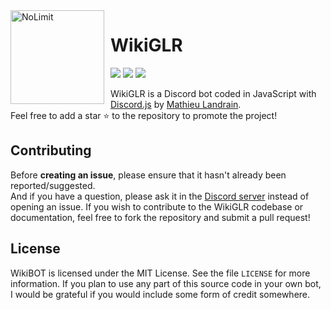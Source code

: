 <img width="150" height="150" align="left" style="float: left; margin: 0 10px 0 0;" alt="NoLimit" src="https://i.goopics.net/Y2KaZ.png">

# WikiGLR

[![](https://img.shields.io/discord/723899084867633212.svg?logo=discord&colorB=7289DA)](https://discord.gg/VTYaxAk)
[![](https://img.shields.io/badge/discord.js-v12.0.0--dev-blue.svg?logo=npm)](https://github.com/discordjs)
[![](https://img.shields.io/badge/patreon-donate-orange.svg)](https://www.patreon.com/mathieulandrain)

WikiGLR is a Discord bot coded in JavaScript with [Discord.js](https://discord.js.org) by [Mathieu Landrain](https://github.com/mathieulandrain).  
Feel free to add a star ⭐ to the repository to promote the project!

## Contributing

Before **creating an issue**, please ensure that it hasn't already been reported/suggested.  
And if you have a question, please ask it in the [Discord server](https://discord.gg/VTYaxAk) instead of opening an issue.
If you wish to contribute to the WikiGLR codebase or documentation, feel free to fork the repository and submit a pull request!

## License

WikiBOT is licensed under the MIT License. See the file `LICENSE` for more information. If you plan to use any part of this source code in your own bot, I would be grateful if you would include some form of credit somewhere.

#
